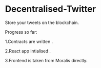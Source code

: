 # Decentralised-Twitter

Store your tweets on the blockchain.



Progress so far:

1.Contracts are written .

2.React app intialised .

3.Frontend is taken from Moralis directly.





